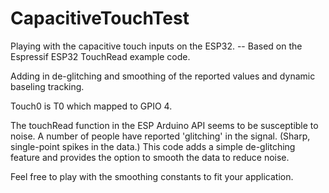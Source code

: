 # CapacitiveTouchTest

Playing with the capacitive touch inputs on the ESP32. 
-- Based on the Espressif ESP32 TouchRead example code. 

Adding in de-glitching and smoothing of the reported values and dynamic baseling tracking.

Touch0 is T0 which mapped to GPIO 4.

 
The touchRead function in the ESP Arduino API seems to be susceptible to 
noise. A number of people have reported 'glitching' in the signal. (Sharp,
single-point spikes in the data.) This code adds a simple de-glitching 
feature and provides the option to smooth the data to reduce noise. 

Feel free to play with the smoothing constants to fit your application. 
